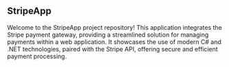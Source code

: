## StripeApp
Welcome to the StripeApp project repository! This application integrates the Stripe payment gateway, providing a streamlined solution for managing payments within a web application. It showcases the use of modern C# and .NET technologies, paired with the Stripe API, offering secure and efficient payment processing.
